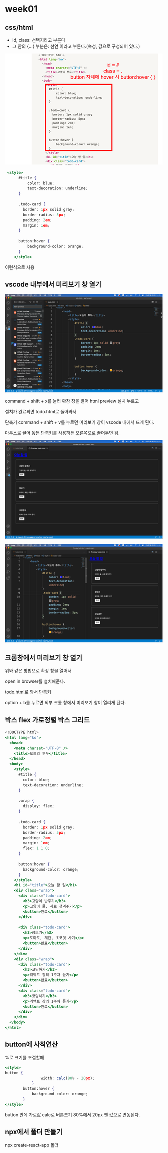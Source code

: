 # week01

## css/html

- id, class: 선택지라고 부른다
- 그 안의 {...} 부분은: 선언 이라고 부른다.(속성, 값으로 구성되어 있다.)

![week01/1.png](week01/1.png)

```jsx
 <style>
      #title {
          color: blue;
          text-decoration: underline;
      }

      .todo-card {
        border: 1px solid gray;
        border-radius: 5px;
        padding: 2em;
        margin: 1em;
      }

      button:hover {
          background-color: orange;
      }
    </style>
```

이런식으로 사용

## vscode 내부에서 미리보기 창 열기

![week01/2.png](week01/2.png)

command + shift + x를 눌러 확장 창을 열어 html preview 설치 누르고

설치가 완료되면 todo.html로 돌아와서

단축키 command + shift + v를 누르면 미리보기 창이 vscode 내에서 뜨게 된다.

마우스로 끌어 놓든 단축키를 사용하든 오른쪽으로 끌어두면 됨.

![week01/3.png](week01/3.png)

![week01/4.png](week01/4.png)

## 크롬창에서 미리보기 창 열기

위와 같은 방법으로 확장 창을 열어서 

open in browser를 설치해준다. 

todo.html로 와서 단축키

option + b를 누르면 외부 크롬 창에서 미리보기 창이 열리게 된다.

## 박스 flex 가로정렬 박스 그리드

```jsx
<!DOCTYPE html>
<html lang="ko">
  <head>
    <meta charset="UTF-8" />
    <title>오늘의 투두</title>
  </head>
  <body>
    <style>
      #title {
        color: blue;
        text-decoration: underline;
      }

      .wrap {
        display: flex;
      }

      .todo-card {
        border: 1px solid gray;
        border-radius: 5px;
        padding: 2em;
        margin: 1em;
        flex: 1 1 0;
      }

      button:hover {
        background-color: orange;
      }
    </style>
    <h1 id="title">오늘 할 일</h1>
    <div class="wrap">
      <div class="todo-card">
        <h3>고양이 밥주기</h3>
        <p>고양이 물, 사료 챙겨주기</p>
        <button>완료</button>
      </div>

      <div class="todo-card">
        <h3>장보기</h3>
        <p>토마토, 계란, 초코렛 사기</p>
        <button>완료</button>
      </div>
    </div>
    <div class="wrap">
      <div class="todo-card">
        <h3>코딩하기</h3>
        <p>리액트 강의 1주차 듣기</p>
        <button>완료</button>
      </div>
      <div class="todo-card">
        <h3>코딩하기</h3>
        <p>리액트 강의 1주차 듣기</p>
        <button>완료</button>
      </div>
    </div>
  </body>
</html>
```

## button에 사칙연산

%로 크기를 조절할때

```jsx
<style>
button {
                width: calc(80% - 20px);
            }
        button:hover {
            background-color: orange;
        }
</style>
```

button 안에 가로값 calc로 버튼크기 80%에서 20px  뺀 값으로 변동된다.

## npx에서 폴더 만들기

npx create-react-app 폴더

##
